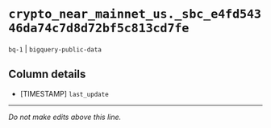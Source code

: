 # `crypto_near_mainnet_us._sbc_e4fd54346da74c7d8d72bf5c813cd7fe`
`bq-1` | `bigquery-public-data`

## Column details
* [TIMESTAMP] `last_update`

-------------------------------------------------------------------------------
*Do not make edits above this line.*
